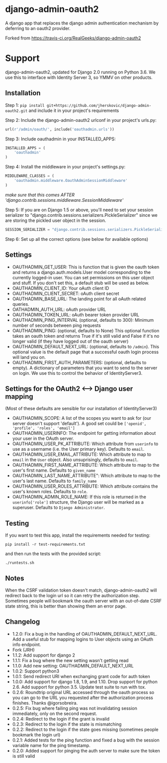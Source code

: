 # django-admin-oauth2

A django app that replaces the django admin authentication mechanism by
deferring to an oauth2 provider.

Forked from https://travis-ci.org/RealGeeks/django-admin-oauth2

# Support

django-admin-oauth2, updated for Django 2.0 running on Python 3.6. We use this to interface with Identity Server 3, 
so YMMV on other products. 

## Installation

Step 1: `pip install git+https://github.com/jherskovic/django-admin-oauth2.git` and include it in your project's requirements

Step 2:  Include the django-admin-oauth2 urlconf in your project's urls.py:

```python
url(r'/admin/oauth/', include('oauthadmin.urls'))
```

Step 3: Include oauthadmin in your INSTALLED_APPS:

```python
INSTALLED_APPS = (
    'oauthadmin'
)
````


Step 4: Install the middleware in your project's settings.py:

```python
MIDDLEWARE_CLASSES = (
    'oauthadmin.middleware.OauthAdminSessionMiddleware'
)
```

*make sure that this comes AFTER 'django.contrib.sessions.middleware.SessionMiddleware'*

Step 5: If you are on Django 1.5 or above, you'll need to set your session serializer
to "django.contrib.sessions.serializers.PickleSerializer" since we are storing the
pickled user object in the session.

```python
SESSION_SERIALIZER = "django.contrib.sessions.serializers.PickleSerializer"

```

Step 6: Set up all the correct options (see below for available options)

## Settings

 * OAUTHADMIN_GET_USER: This is function that is given the oauth token and returns
   a django.auth.models.User model corresponding to the currently logged-in user.
   You can set permissions on this user object and stuff. If you don't set this, a default stub will be used as below.
 * OAUTHADMIN_CLIENT_ID: Your oAuth client ID
 * OAUTHADMIN_CLIENT_SECRET: oAuth client secret
 * OAUTHADMIN_BASE_URL: The landing point for all oAuth related queries.
 * OATHADMIN_AUTH_URL: oAuth provider URL
 * OAUTHADMIN_TOKEN_URL: oAuth bearer token provider URL
 * OAUTHADMIN_PING_INTERVAL (optional, defaults to 300): Minimum number of seconds between ping requests
 * OAUTHADMIN_PING: (optional, defaults to None) This optional function takes an oauth token and returns True if it's still valid and False if it's no longer valid (if they have logged out of the oauth server)
 * OAUTHADMIN_DEFAULT_NEXT_URL: (optional, defaults to `/admin`). This optional value is the default page that a successful oauth login process will land you on.
 * OAUTHADMIN_FIRST_AUTH_PARAMETERS: (optional, defaults to empty). A dictionary of parameters that you want to send to the server on login. We use this to control the behavior of IdentityServer3.

## Settings for the OAuth2 <--> Django user mapping
(Most of these defaults are sensible for our installation of IdentityServer3)

 * OAUTHADMIN_SCOPE: A list of the scopes you want to ask for (our server doesn't support 'default'). A good set could be 
 `['openid', 'profile', 'roles', 'email']`
 * OAUTHADMIN_USERINFO: The endpoint for getting information about your user in the OAuth server.
 * OAUTHADMIN_USER_PK_ATTRIBUTE: Which attribute from `userinfo` to use as a username (i.e. the User primary key). Defaults to `email`.
 * OAUTHADMIN_USER_EMAIL_ATTRIBUTE: Which attribute to map to `email` in the `User` object. Also unsuprisingly, defaults to `email`.
 * OAUTHADMIN_FIRST_NAME_ATTRIBUTE: Which attribute to map to the user's first name. Defaults to `given_name`
 * OAUTHADMIN_LAST_NAME_ATTRIBUTE": Which attribute to map to the user's last name. Defaults to `family_name`
 * OAUTHADMIN_USER_ROLES_ATTRIBUTE: Which attribute contains the user's known roles. Defaults to `role`.
 * OAUTHADMIN_ADMIN_ROLE_NAME: If this role is returned in the `userinfo['role']` structure, the Django user will be marked as a superuser. Defaults to `Django Administrator`. 


 
## Testing

If you want to test this app, install the requirements needed for testing:

```
pip install -r test-requirements.txt
```

and then run the tests with the provided script:

```
./runtests.sh

```

## Notes

When the CSRF validation token doesn't match, django-admin-oauth2 will redirect back to the login url so it can retry the authorization step.  Sometimes people will bookmark the oauth server with an out-of-date CSRF state string, this is better than showing them an error page.


## Changelog
 * 1.2.0: Fix a bug in the handling of OAUTHADMIN_DEFAULT_NEXT_URL. Add a useful stub for mapping logins to User objects using an OAuth info endpoint.
 * Fork (JRH) 
 * 1.1.2: Add support for django 2
 * 1.1.1: Fix a bug where the new setting wasn't getting read
 * 1.1.0: Add new setting: OAUTHADMIN_DEFAULT_NEXT_URL
 * 1.0.2: Support python3
 * 1.0.1: Send redirect URI when exchanging grant code for auth token
 * 1.0.0: Add support for django 1.8, 1.9, and 1.10. Drop support for python 2.6. Add support for python 3.5.  Update test suite to run with tox.
 * 0.2.6: Roundtrip original URL accessed through the oauth process so you can go to the URL you requested after the authorization process finishes.  Thanks @igorsobreira.
 * 0.2.5: Fix bug where failing ping was not invalidating session immediately, only on the second request.
 * 0.2.4: Redirect to the login if the grant is invalid
 * 0.2.3: Redirect to the login if the state is mismatching
 * 0.2.2: Redirect to the login if the state goes missing (sometimes people bookmark the login url)
 * 0.2.1: Added tests for the ping function and fixed a bug with the session variable name for the ping timestamp.
 * 0.2.0: Added support for pinging the auth server to make sure the token is still valid

